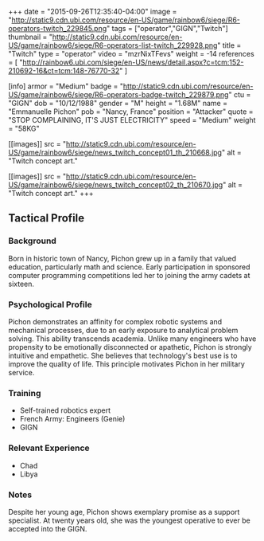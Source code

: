 +++
date = "2015-09-26T12:35:40-04:00"
image = "http://static9.cdn.ubi.com/resource/en-US/game/rainbow6/siege/R6-operators-twitch_229845.png"
tags = ["operator","GIGN","Twitch"]
thumbnail = "http://static9.cdn.ubi.com/resource/en-US/game/rainbow6/siege/R6-operators-list-twitch_229928.png"
title = "Twitch"
type = "operator"
video = "mzrNixTFevs"
weight = -14
references = [
  "http://rainbow6.ubi.com/siege/en-US/news/detail.aspx?c=tcm:152-210692-16&ct=tcm:148-76770-32"
]

[info]
  armor = "Medium"
  badge = "http://static9.cdn.ubi.com/resource/en-US/game/rainbow6/siege/R6-operators-badge-twitch_229879.png"
  ctu = "GIGN"
  dob = "10/12/1988"
  gender = "M"
  height = "1.68M"
  name = "Emmanuelle Pichon"
  pob = "Nancy, France"
  position = "Attacker"
  quote = "STOP COMPLAINING, IT'S JUST ELECTRICITY"
  speed = "Medium"
  weight = "58KG"

[[images]]
  src = "http://static9.cdn.ubi.com/resource/en-US/game/rainbow6/siege/news_twitch_concept01_th_210668.jpg"
  alt = "Twitch concept art."

[[images]]
  src = "http://static9.cdn.ubi.com/resource/en-US/game/rainbow6/siege/news_twitch_concept02_th_210670.jpg"
  alt = "Twitch concept art."
+++

## Tactical Profile

### Background

Born in historic town of Nancy, Pichon grew up in a family that valued education, particularly math and science. Early participation in sponsored computer programming competitions led her to joining the army cadets at sixteen.

### Psychological Profile

Pichon demonstrates an affinity for complex robotic systems and mechanical processes, due to an early exposure to analytical problem solving. This ability transcends academia. Unlike many engineers who have propensity to be emotionally disconnected or apathetic, Pichon is strongly intuitive and empathetic. She believes that technology's best use is to improve the quality of life. This principle motivates Pichon in her military service.

### Training

* Self-trained robotics expert
* French Army: Engineers (Genie)
* GIGN

### Relevant Experience

* Chad
* Libya

### Notes

Despite her young age, Pichon shows exemplary promise as a support specialist. At twenty years old, she was the youngest operative to ever be accepted into the GIGN.
